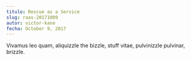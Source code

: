 ```yaml
---
titulo: Rescue as a Service
slug: raas-20171009
autor: victor-kane
fecha: October 9, 2017
--- 
```

Vivamus leo quam, aliquizzle the bizzle, stuff vitae, pulvinizzle pulvinar, brizzle.

